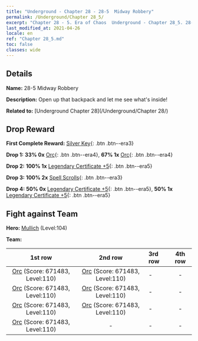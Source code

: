 ```yaml
---
title: "Underground - Chapter 28 - 28-5  Midway Robbery"
permalink: /Underground/Chapter 28_5/
excerpt: "Chapter 28 - 5. Era of Chaos  Underground - Chapter 28_5. 28-5  Midway Robbery"
last_modified_at: 2021-04-26
locale: en
ref: "Chapter 28_5.md"
toc: false
classes: wide
---
```


## Details

 **Name:** 28-5  Midway Robbery

 **Description:**       Open up that backpack and let me see what's inside!

 **Related to:** [Underground Chapter 28](/Underground/Chapter 28/)

## Drop Reward

 **First Complete Reward:** [Silver Key](/Items/con_693/){: .btn .btn--era3}

 **Drop 1:** **33% 0x** [Orc](/Items/unt_219/){: .btn .btn--era4}, **67% 1x** [Orc](/Items/unt_219/){: .btn .btn--era4}

 **Drop 2:** **100% 1x** [Legendary Certificate +5](/Items/mat_102/){: .btn .btn--era5}

 **Drop 3:** **100% 2x** [Spell Scrolls](/Items/con_694/){: .btn .btn--era3}

 **Drop 4:** **50% 0x** [Legendary Certificate +5](/Items/mat_102/){: .btn .btn--era5}, **50% 1x** [Legendary Certificate +5](/Items/mat_102/){: .btn .btn--era5}


## Fight against Team
 **Hero:** [Mullich](/heroes/Mullich/) (Level:104)

 **Team:**


  | 1st row | 2nd row | 3rd row | 4th row |
  |:----:|:----:|:----|:----:|
  | [Orc](/units/Orc/) (Score: 671483, Level:110)  | [Orc](/units/Orc/) (Score: 671483, Level:110)  | - | - |
  | [Orc](/units/Orc/) (Score: 671483, Level:110)  | [Orc](/units/Orc/) (Score: 671483, Level:110)  | - | - |
  | [Orc](/units/Orc/) (Score: 671483, Level:110)  | [Orc](/units/Orc/) (Score: 671483, Level:110)  | - | - |
  | [Orc](/units/Orc/) (Score: 671483, Level:110)  | - | - | - |


